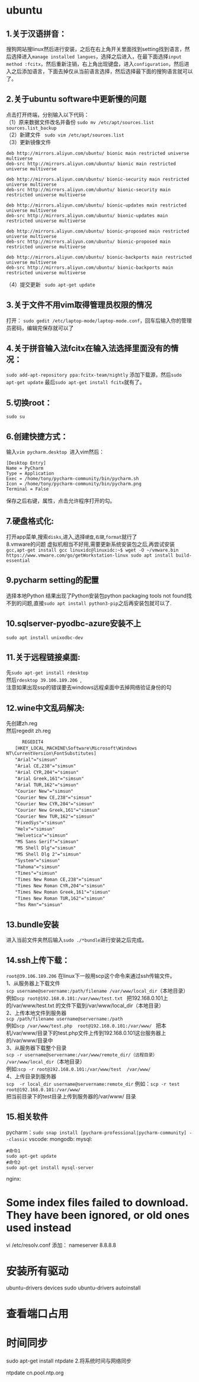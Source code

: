 # ubuntu
## 1.关于汉语拼音：
搜狗网站搜linux然后进行安装，之后在右上角开关里面找到setting找到语言，然后选择进入`manage installed langues`，选择之后进入，在最下面选择`input method :fcitx`，然后重新注销，右上角出现键盘，进入`configuration`，然后进入之后添加语言，下面去掉仅从当前语言选择，然后选择最下面的搜狗语言就可以了。  
## 2.关于ubuntu software中更新慢的问题
点击打开终端，分别输入以下代码：  
      （1）原来数据文件改名并备份 
      `sudo mv /etc/apt/sources.list sources.list_backup`  
      （2）新建文件 
     ` sudo vim /etc/apt/sources.list`  
      （3）更新镜像文件
```
deb http://mirrors.aliyun.com/ubuntu/ bionic main restricted universe multiverse
deb-src http://mirrors.aliyun.com/ubuntu/ bionic main restricted universe multiverse

deb http://mirrors.aliyun.com/ubuntu/ bionic-security main restricted universe multiverse
deb-src http://mirrors.aliyun.com/ubuntu/ bionic-security main restricted universe multiverse

deb http://mirrors.aliyun.com/ubuntu/ bionic-updates main restricted universe multiverse
deb-src http://mirrors.aliyun.com/ubuntu/ bionic-updates main restricted universe multiverse

deb http://mirrors.aliyun.com/ubuntu/ bionic-proposed main restricted universe multiverse
deb-src http://mirrors.aliyun.com/ubuntu/ bionic-proposed main restricted universe multiverse

deb http://mirrors.aliyun.com/ubuntu/ bionic-backports main restricted universe multiverse
deb-src http://mirrors.aliyun.com/ubuntu/ bionic-backports main restricted universe multiverse
```
（4）提交更新
     ` sudo apt-get update`  
## 3.关于文件不用vim取得管理员权限的情况
打开： `sudo gedit /etc/laptop-mode/laptop-mode.conf`，回车后输入你的管理员密码，编辑完保存就可以了    
## 4.关于拼音输入法fcitx在输入法选择里面没有的情况：
`sudo add-apt-repository ppa:fcitx-team/nightly` 添加下载源，然后`sudo apt-get update`
最后`sudo apt-get install fcitx`就有了。  
## 5.切换root：
`sudo su`
## 6.创建快捷方式：
输入`vim pycharm.desktop `进入vim然后：
```
[Desktop Entry]
Name = PyCharm
Type = Application
Exec = /home/tony/pycharm-community/bin/pycharm.sh
Icon = /home/tony/pycharm-community/bin/pycharm.png
Terminal = False
```
保存之后右键，属性，点击允许程序打开的勾。  
## 7.硬盘格式化:
打开app菜单,搜索`disks`,进入,选择`硬盘`,`右键`,`format`就行了  
8.vmware的问题
虚拟机相当不好用,需要更新系统安装包之后,再尝试安装`gcc,apt-get install gcc
      linuxidc@linuxidc:~$ wget -O ~/vmware.bin https://www.vmware.com/go/getWorkstation-linux
      sudo apt install build-essential`
## 9.pycharm setting的配置
选择本地Python 结果出现了Python安装包python packaging tools not found找不到的问题,直接`sudo apt install python3-pip`之后再安装包就可以了.
## 10.sqlserver-pyodbc-azure安装不上
`sudo apt install unixodbc-dev`
## 11.关于远程链接桌面:
先`sudo apt-get install rdesktop`   
然后`rdesktop 39.106.189.206 `,  
注意如果出现ssp的错误要去windows远程桌面中去掉网络验证身份的勾
## 12.wine中文乱码解决:
先创建zh.reg   
然后regedit zh.reg
```
      REGEDIT4
　　[HKEY_LOCAL_MACHINE\Software\Microsoft\Windows NT\CurrentVersion\FontSubstitutes]
　　"Arial"="simsun"
　　"Arial CE,238"="simsun"
　　"Arial CYR,204"="simsun"
　　"Arial Greek,161"="simsun"
　　"Arial TUR,162"="simsun"
　　"Courier New"="simsun"
　　"Courier New CE,238"="simsun"
　　"Courier New CYR,204"="simsun"
　　"Courier New Greek,161"="simsun"
　　"Courier New TUR,162"="simsun"
　　"FixedSys"="simsun"
　　"Helv"="simsun"
　　"Helvetica"="simsun"
　　"MS Sans Serif"="simsun"
　　"MS Shell Dlg"="simsun"
　　"MS Shell Dlg 2"="simsun"
　　"System"="simsun"
　　"Tahoma"="simsun"
　　"Times"="simsun"
　　"Times New Roman CE,238"="simsun"
　　"Times New Roman CYR,204"="simsun"
　　"Times New Roman Greek,161"="simsun"
　　"Times New Roman TUR,162"="simsun"
　　"Tms Rmn"="simsun"
```
## 13.bundle安装
进入当前文件夹然后输入`sudo ./*bundle`进行安装之后完成。
## 14.ssh上传下载：
`root@39.106.189.206`
在linux下一般用scp这个命令来通过ssh传输文件。   
1、从服务器上下载文件  
`scp username@servername:/path/filename /var/www/local_dir`（本地目录）
 例如`scp root@192.168.0.101:/var/www/test.txt ` 把192.168.0.101上的/var/www/test.txt 的文件下载到/var/www/local_dir（本地目录）  
2、上传本地文件到服务器  
`scp /path/filename username@servername:/path   `  
例如`scp /var/www/test.php  root@192.168.0.101:/var/www/ ` 把本机/var/www/目录下的test.php文件上传到192.168.0.101这台服务器上的/var/www/目录中  
 3、从服务器下载整个目录  
`scp -r username@servername:/var/www/remote_dir/（远程目录） /var/www/local_dir`（本地目录）  
例如:`scp -r root@192.168.0.101:/var/www/test  /var/www/  `  
4、上传目录到服务器  
`scp  -r local_dir username@servername:remote_dir`
例如：`scp -r test  root@192.168.0.101:/var/www/`    
 把当前目录下的test目录上传到服务器的/var/www/ 目录
## 15.相关软件
pycharm：`sudo snap install [pycharm-professional|pycharm-community] --classic`
vscode:
mongodb:
mysql:
```
#命令1
sudo apt-get update
#命令2
sudo apt-get install mysql-server
```
nginx:

# Some index files failed to download. They have been ignored, or old ones used instead
vi /etc/resolv.conf
添加： nameserver 8.8.8.8 

# 安装所有驱动
ubuntu-drivers devices
sudo ubuntu-drivers autoinstall

# 查看端口占用


# 时间同步
sudo apt-get install ntpdate
2.将系统时间与网络同步

ntpdate cn.pool.ntp.org